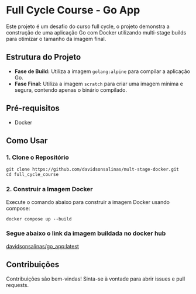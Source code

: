 <h1>Full Cycle Course - Go App</h1>
<p>Este projeto é um desafio do curso full cycle, o projeto demonstra a construção de uma aplicação Go com Docker utilizando multi-stage builds para otimizar o tamanho da imagem final.</p>

<h2>Estrutura do Projeto</h2>
<ul>
    <li><strong>Fase de Build:</strong> Utiliza a imagem <code>golang:alpine</code> para compilar a aplicação Go.</li>
    <li><strong>Fase Final:</strong> Utiliza a imagem <code>scratch</code> para criar uma imagem mínima e segura, contendo apenas o binário compilado.</li>
</ul>

<h2>Pré-requisitos</h2>
    <ul>
        <li>Docker</li>
    </ul>

<h2>Como Usar</h2>

<h3>1. Clone o Repositório</h3>
    <pre><code>git clone https://github.com/davidsonsalinas/mult-stage-docker.git
cd full_cycle_course
</code></pre>

<h3>2. Construir a Imagem Docker</h3>
<p>Execute o comando abaixo para construir a imagem Docker usando compose:</p>
    <pre><code>docker compose up --build
</code></pre>

<h3>Segue abaixo o link da imagem buildada no docker hub</h3>
    <a href="https://hub.docker.com/layers/davidsonsalinas/go_app/latest/images/sha256-a3634b54d2fe1c10cf1221787a630a8eb9821064a421c66d916f1721b102f47a?context=repo">davidsonsalinas/go_app:latest</a>


<h2>Contribuições</h2>
<p>Contribuições são bem-vindas! Sinta-se à vontade para abrir issues e pull requests.</p>
